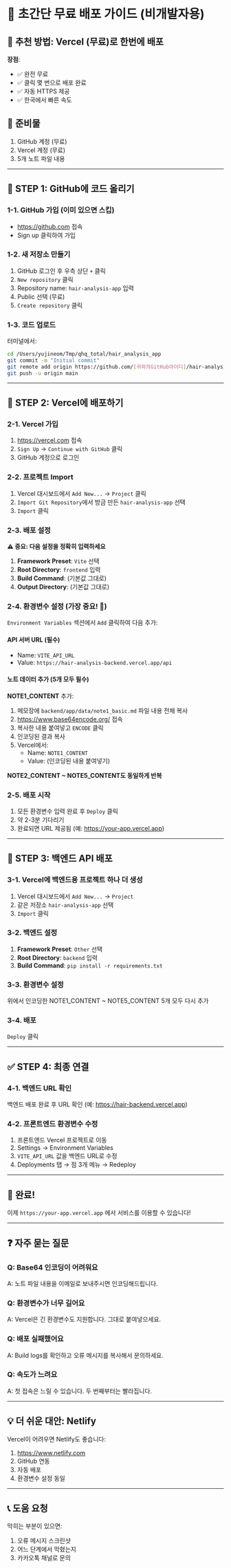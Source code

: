 # 🚀 초간단 무료 배포 가이드 (비개발자용)

## 📌 추천 방법: Vercel (무료)로 한번에 배포

**장점**:
- ✅ 완전 무료
- ✅ 클릭 몇 번으로 배포 완료
- ✅ 자동 HTTPS 제공
- ✅ 한국에서 빠른 속도

## 📝 준비물
1. GitHub 계정 (무료)
2. Vercel 계정 (무료)
3. 5개 노트 파일 내용

---

## 🔧 STEP 1: GitHub에 코드 올리기

### 1-1. GitHub 가입 (이미 있으면 스킵)
- https://github.com 접속
- Sign up 클릭하여 가입

### 1-2. 새 저장소 만들기
1. GitHub 로그인 후 우측 상단 `+` 클릭
2. `New repository` 클릭
3. Repository name: `hair-analysis-app` 입력
4. Public 선택 (무료)
5. `Create repository` 클릭

### 1-3. 코드 업로드
터미널에서:
```bash
cd /Users/yujineom/Tmp/qhq_total/hair_analysis_app
git commit -m "Initial commit"
git remote add origin https://github.com/[귀하의GitHub아이디]/hair-analysis-app.git
git push -u origin main
```

---

## 🚀 STEP 2: Vercel에 배포하기

### 2-1. Vercel 가입
1. https://vercel.com 접속
2. `Sign Up` → `Continue with GitHub` 클릭
3. GitHub 계정으로 로그인

### 2-2. 프로젝트 Import
1. Vercel 대시보드에서 `Add New...` → `Project` 클릭
2. `Import Git Repository`에서 방금 만든 `hair-analysis-app` 선택
3. `Import` 클릭

### 2-3. 배포 설정
**⚠️ 중요: 다음 설정을 정확히 입력하세요**

1. **Framework Preset**: `Vite` 선택
2. **Root Directory**: `frontend` 입력
3. **Build Command**: (기본값 그대로)
4. **Output Directory**: (기본값 그대로)

### 2-4. 환경변수 설정 (가장 중요! 🔴)

`Environment Variables` 섹션에서 `Add` 클릭하여 다음 추가:

#### API 서버 URL (필수)
- Name: `VITE_API_URL`
- Value: `https://hair-analysis-backend.vercel.app/api`

#### 노트 데이터 추가 (5개 모두 필수)

**NOTE1_CONTENT** 추가:
1. 메모장에 `backend/app/data/note1_basic.md` 파일 내용 전체 복사
2. https://www.base64encode.org/ 접속
3. 복사한 내용 붙여넣고 `ENCODE` 클릭
4. 인코딩된 결과 복사
5. Vercel에서:
   - Name: `NOTE1_CONTENT`
   - Value: (인코딩된 내용 붙여넣기)

**NOTE2_CONTENT ~ NOTE5_CONTENT도 동일하게 반복**

### 2-5. 배포 시작
1. 모든 환경변수 입력 완료 후 `Deploy` 클릭
2. 약 2-3분 기다리기
3. 완료되면 URL 제공됨 (예: https://your-app.vercel.app)

---

## 🔧 STEP 3: 백엔드 API 배포

### 3-1. Vercel에 백엔드용 프로젝트 하나 더 생성
1. Vercel 대시보드에서 `Add New...` → `Project`
2. 같은 저장소 `hair-analysis-app` 선택
3. `Import` 클릭

### 3-2. 백엔드 설정
1. **Framework Preset**: `Other` 선택
2. **Root Directory**: `backend` 입력
3. **Build Command**: `pip install -r requirements.txt`

### 3-3. 환경변수 설정
위에서 인코딩한 NOTE1_CONTENT ~ NOTE5_CONTENT 5개 모두 다시 추가

### 3-4. 배포
`Deploy` 클릭

---

## ✅ STEP 4: 최종 연결

### 4-1. 백엔드 URL 확인
백엔드 배포 완료 후 URL 확인 (예: https://hair-backend.vercel.app)

### 4-2. 프론트엔드 환경변수 수정
1. 프론트엔드 Vercel 프로젝트로 이동
2. Settings → Environment Variables
3. `VITE_API_URL` 값을 백엔드 URL로 수정
4. Deployments 탭 → 점 3개 메뉴 → Redeploy

---

## 🎉 완료!

이제 `https://your-app.vercel.app` 에서 서비스를 이용할 수 있습니다!

---

## ❓ 자주 묻는 질문

### Q: Base64 인코딩이 어려워요
A: 노트 파일 내용을 이메일로 보내주시면 인코딩해드립니다.

### Q: 환경변수가 너무 길어요
A: Vercel은 긴 환경변수도 지원합니다. 그대로 붙여넣으세요.

### Q: 배포 실패했어요
A: Build logs를 확인하고 오류 메시지를 복사해서 문의하세요.

### Q: 속도가 느려요
A: 첫 접속은 느릴 수 있습니다. 두 번째부터는 빨라집니다.

---

## 💡 더 쉬운 대안: Netlify

Vercel이 어려우면 Netlify도 좋습니다:
1. https://www.netlify.com
2. GitHub 연동
3. 자동 배포
4. 환경변수 설정 동일

---

## 📞 도움 요청

막히는 부분이 있으면:
1. 오류 메시지 스크린샷
2. 어느 단계에서 막혔는지
3. 카카오톡 채널로 문의